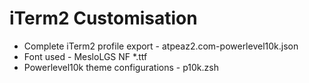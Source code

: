 # iTerm2 Customisation

- Complete iTerm2 profile export - atpeaz2.com-powerlevel10k.json
- Font used - MesloLGS NF *.ttf
- Powerlevel10k theme configurations - p10k.zsh
